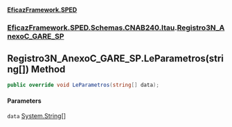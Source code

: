 #### [EficazFramework.SPED](EficazFrameworkSPED.md 'EficazFramework SPED')
### [EficazFramework.SPED.Schemas.CNAB240.Itau](EficazFramework.SPED.Schemas.CNAB240.Itau.md 'EficazFramework.SPED.Schemas.CNAB240.Itau').[Registro3N_AnexoC_GARE_SP](EficazFramework.SPED.Schemas.CNAB240.Itau/Registro3N_AnexoC_GARE_SP.md 'EficazFramework.SPED.Schemas.CNAB240.Itau.Registro3N_AnexoC_GARE_SP')

## Registro3N_AnexoC_GARE_SP.LeParametros(string[]) Method

```csharp
public override void LeParametros(string[] data);
```
#### Parameters

<a name='EficazFramework.SPED.Schemas.CNAB240.Itau.Registro3N_AnexoC_GARE_SP.LeParametros(string[]).data'></a>

`data` [System.String](https://docs.microsoft.com/en-us/dotnet/api/System.String 'System.String')[[]](https://docs.microsoft.com/en-us/dotnet/api/System.Array 'System.Array')
